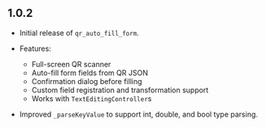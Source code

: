 ## 1.0.2

- Initial release of `qr_auto_fill_form`.
- Features:
  - Full-screen QR scanner
  - Auto-fill form fields from QR JSON
  - Confirmation dialog before filling
  - Custom field registration and transformation support
  - Works with `TextEditingController`s

- Improved `_parseKeyValue` to support int, double, and bool type parsing.
